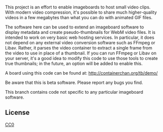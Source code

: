 This project is an effort to enable imageboards to host small video clips.  With modern video compression, it's possible to share much higher-quality videos in a few megabytes than what you can do with animated GIF files.

The software here can be used to extend an imageboard software to display metadata and create pseudo-thumbnails for WebM video files.  It is intended to work on very basic web hosting services.  In particular, it does not depend on any external video conversion software such as FFmpeg or Libav.  Rather, it parses the video container to extract a single frame from the video to use in place of a thumbnail.  If you can run FFmpeg or Libav on your server, it's a good idea to modify this code to use those tools to create true thumbnails; in the future, an option will be added to enable this.

A board using this code can be found at:
http://containerchan.org/tb/demo/

Be aware that this is beta software.  Please report any bugs you find.

This branch contains code not specific to any particular imageboard software.

License
-------

[CC0](https://github.com/ccd0/containerchan/blob/core/LICENSE.md)
